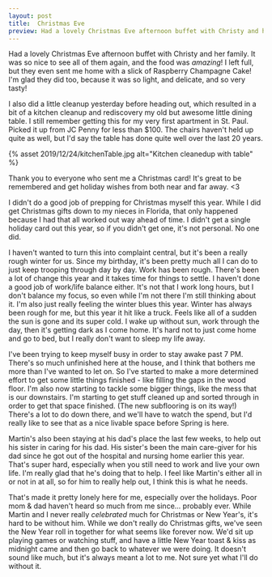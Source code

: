 ```yaml
---
layout: post
title:  Christmas Eve
preview: Had a lovely Christmas Eve afternoon buffet with Christy and her family. It was so nice to see all of them again, and the food was amazing! I left full, but they even sent me home with a slick of Raspberry Champagne Cake! I'm glad they did too, because it was so light, and delicate, and so very tasty!
---
```


Had a lovely Christmas Eve afternoon buffet with Christy and her family. It was so nice to see all of them again, and the food was *amazing*! I left full, but they even sent me home with a slick of Raspberry Champagne Cake! I'm glad they did too, because it was so light, and delicate, and so very tasty!

I also did a little cleanup yesterday before heading out, which resulted in a bit of a kitchen cleanup and rediscovery my old but awesome little dining table. I still remember getting this for my very first apartment in St. Paul. Picked it up from JC Penny for less than $100. The chairs haven't held up quite as well, but I'd say the table has done quite well over the last 20 years.

{% asset 2019/12/24/kitchenTable.jpg alt="Kitchen cleanedup with table" %}

Thank you to everyone who sent me a Christmas card! It's great to be remembered and get holiday wishes from both near and far away. <3

I didn't do a good job of prepping for Christmas myself this year. While I did get Christmas gifts down to my nieces in Florida, that only happened because I had that all worked out way ahead of time. I didn't get a single holiday card out this year, so if you didn't get one, it's not personal. No one did. 

I haven't wanted to turn this into complaint central, but it's been a really rough winter for us. Since my birthday, it's been pretty much all I can do to just keep trooping through day by day. Work has been rough. There's been a lot of change this year and it takes time for things to settle. I haven't done a good job of work/life balance either. It's not that I work long hours, but I don't balance my focus, so even while I'm not there I'm still thinking about it. I'm also just really feeling the winter blues this year. Winter has always been rough for me, but this year it hit like a truck. Feels like all of a sudden the sun is gone and its super cold. I wake up without sun, work through the day, then it's getting dark as I come home. It's hard not to just come home and go to bed, but I really don't want to sleep my life away. 

I've been trying to keep myself busy in order to stay awake past 7 PM. There's so much unfinished here at the house, and I think that bothers me more than I've wanted to let on. So I've started to make a more determined effort to get some little things finished - like filling the gaps in the wood floor. I'm also now starting to tackle some bigger things, like the mess that is our downstairs. I'm starting to get stuff cleaned up and sorted through in order to get that space finished. (The new subflooring is on its way!) There's a lot to do down there, and we'll have to watch the spend, but I'd really like to see that as a nice livable space before Spring is here. 

Martin's also been staying at his dad's place the last few weeks, to help out his sister in caring for his dad. His sister's been the main care-giver for his dad since he got out of the hospital and nursing home earlier this year. That's super hard, especially when you still need to work and live your own life. I'm really glad that he's doing that to help. I feel like Martin's either all in or not in at all, so for him to really help out, I think this is what he needs.

That's made it pretty lonely here for me, especially over the holidays. Poor mom & dad haven't heard so much from me since... probably ever. While Martin and I never really *celebrated* much for Christmas or New Year's, it's hard to be without him.  While we don't really do Christmas gifts, we've seen the New Year roll in together for what seems like forever now. We'd sit up playing games or watching stuff, and have a little New Year toast & kiss as midnight came and then go back to whatever we were doing. It doesn't sound like much, but it's always meant a lot to me. Not sure yet what I'll do without it.

